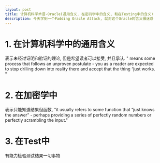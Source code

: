 ```yaml
---
layout: post
title: 计算机科学术语-Oracle(通用含义, 在密码学中的含义, 和在Testing中的含义)
description: 今天学到一个Padding Oracle Attack, 就对这个Oracle的含义很迷惑
---
```


# 1. 在计算机科学中的通用含义

表示未经过证明和验证的理论, 但是希望读者可以接受, 并且承认. 
" means some process that follows an unproven postulate - you as a reader are expected to stop drilling down into reality there and accept that the thing “just works. "

# 2. 在加密学中

表示只能知道结果但函数, 
"it usually refers to some function that “just knows the answer” - perhaps providing a series of perfectly random numbers or perfectly scrambling the input." 

# 3. 在Test中

有能力检验测试结果一切事物 
